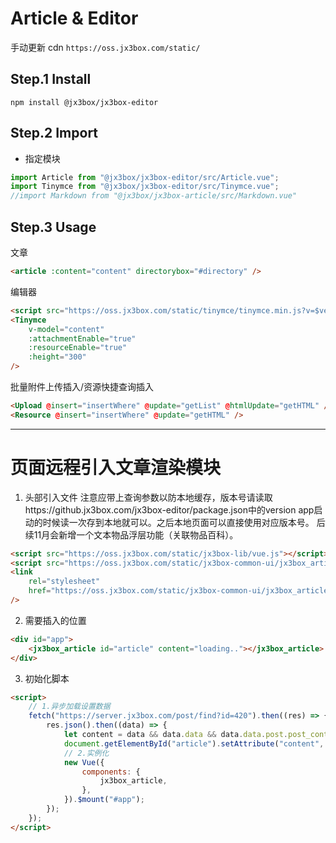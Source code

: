 # Article & Editor

手动更新 cdn `https://oss.jx3box.com/static/`

## Step.1 Install

```
npm install @jx3box/jx3box-editor
```

## Step.2 Import

-   指定模块

```javascript
import Article from "@jx3box/jx3box-editor/src/Article.vue";
import Tinymce from "@jx3box/jx3box-editor/src/Tinymce.vue";
//import Markdown from "@jx3box/jx3box-article/src/Markdown.vue"
```

## Step.3 Usage

文章

```html
<article :content="content" directorybox="#directory" />
```

编辑器

```html
<script src="https://oss.jx3box.com/static/tinymce/tinymce.min.js?v=$version"></script>
<Tinymce
    v-model="content"
    :attachmentEnable="true"
    :resourceEnable="true"
    :height="300"
/>
```

批量附件上传插入/资源快捷查询插入

```html
<Upload @insert="insertWhere" @update="getList" @htmlUpdate="getHTML" />
<Resource @insert="insertWhere" @update="getHTML" />
```

---

# 页面远程引入文章渲染模块

1. 头部引入文件
注意应带上查询参数以防本地缓存，版本号请读取https://github.jx3box.com/jx3box-editor/package.json中的version
app启动的时候读一次存到本地就可以。之后本地页面可以直接使用对应版本号。
后续11月会新增一个文本物品浮层功能（关联物品百科）。

```html
<script src="https://oss.jx3box.com/static/jx3box-lib/vue.js"></script>
<script src="https://oss.jx3box.com/static/jx3box-common-ui/jx3box_article.umd.min.js"></script>
<link
    rel="stylesheet"
    href="https://oss.jx3box.com/static/jx3box-common-ui/jx3box_article.css"
/>
```

2. 需要插入的位置

```html
<div id="app">
    <jx3box_article id="article" content="loading.."></jx3box_article>
</div>
```

3. 初始化脚本

```html
<script>
    // 1.异步加载设置数据
    fetch("https://server.jx3box.com/post/find?id=420").then((res) => {
        res.json().then((data) => {
            let content = data && data.data && data.data.post.post_content;
            document.getElementById("article").setAttribute("content", content);
            // 2.实例化
            new Vue({
                components: {
                    jx3box_article,
                },
            }).$mount("#app");
        });
    });
</script>
```
